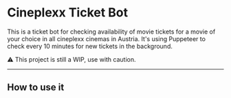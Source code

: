 # Cineplexx Ticket Bot

This is a ticket bot for checking availability of movie tickets for a movie of your choice in all cineplexx cinemas in Austria.
It's using Puppeteer to check every 10 minutes for new tickets in the background. 

⚠️ This project is still a WIP, use with caution.

---

## How to use it
